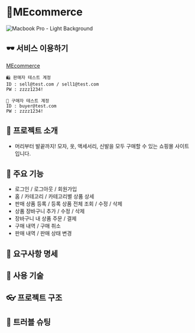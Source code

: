 # 🥼MEcommerce

![Macbook Pro - Light Background](https://github.com/yhj0217/MEcommerce/assets/112550610/df392d3d-4088-4787-b649-aab2b91a27cb)

## 🕶️ 서비스 이용하기

[MEcommerce](https://mecommerce-shop.vercel.app)

```
🛍️ 판매자 테스트 계정
ID : sell@test.com / sell1@test.com
PW : zzzz1234!

💸 구매자 테스트 계정
ID : buyer@test.com
PW : zzzz1234!
```

## 👖 프로젝트 소개

- 머리부터 발끝까지! 모자, 옷, 액세서리, 신발을 모두 구매할 수 있는 쇼핑몰 사이트입니다.

## 👟 주요 기능

- 로그인 / 로그아웃 / 회원가입
- 홈 / 카테고리 / 카테고리별 상품 상세
- 판매 상품 등록 / 등록 상품 전체 조회 / 수정 / 삭제
- 상품 장바구니 추가 / 수정 / 삭제
- 장바구니 내 상품 주문 / 결제
- 구매 내역 / 구매 취소
- 판매 내역 / 판매 상태 변경

## 💍 요구사항 명세

## 🧣 사용 기술

## 👓 프로젝트 구조

## 🦺 트러블 슈팅
